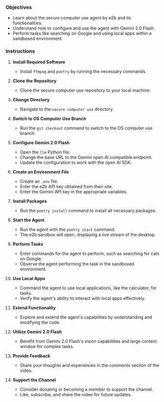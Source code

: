 ### Objectives
- Learn about the secure computer use agent by e2b and its functionalities.
- Understand how to configure and use the agent with Gemini 2.0 Flash.
- Perform tasks like searching on Google and using local apps within a sandboxed environment.

### Instructions
1. **Install Required Software**
   - Install `ffmpeg` and `poetry` by running the necessary commands.

2. **Clone the Repository**
   - Clone the secure computer use repository to your local machine.

3. **Change Directory**
   - Navigate to the `secure computer use` directory.

4. **Switch to OS Computer Use Branch**
   - Run the `git checkout` command to switch to the OS computer use branch.

5. **Configure Gemini 2.0 Flash**
   - Open the `llm` Python file.
   - Change the base URL to the Gemini open AI compatible endpoint.
   - Update the configuration to work with the open AI SDK.

6. **Create an Environment File**
   - Create an `.env` file.
   - Enter the e2b API key obtained from their site.
   - Enter the Gemini API key in the appropriate variables.

7. **Install Packages**
   - Run the `poetry install` command to install all necessary packages.

8. **Start the Agent**
   - Run the agent with the `poetry start` command.
   - The e2b sandbox will open, displaying a live stream of the desktop.

9. **Perform Tasks**
   - Enter commands for the agent to perform, such as searching for cats on Google.
   - Observe the agent performing the task in the sandboxed environment.

10. **Use Local Apps**
    - Command the agent to use local applications, like the calculator, for tasks.
    - Verify the agent's ability to interact with local apps effectively.

11. **Extend Functionality**
    - Explore and extend the agent's capabilities by understanding and modifying the code.

12. **Utilize Gemini 2.0 Flash**
    - Benefit from Gemini 2.0 Flash's vision capabilities and large context window for complex tasks.

13. **Provide Feedback**
    - Share your thoughts and experiences in the comments section of the video.

14. **Support the Channel**
    - Consider donating or becoming a member to support the channel.
    - Like, subscribe, and share the video for future updates.
